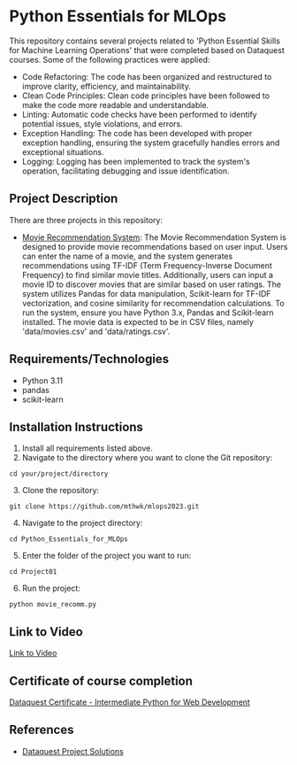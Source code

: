 # Python Essentials for MLOps
This repository contains several projects related to 'Python Essential Skills for Machine Learning Operations' that were completed based on Dataquest courses. Some of the following practices were applied:

- Code Refactoring: The code has been organized and restructured to improve clarity, efficiency, and maintainability.
- Clean Code Principles: Clean code principles have been followed to make the code more readable and understandable.
- Linting: Automatic code checks have been performed to identify potential issues, style violations, and errors.
- Exception Handling: The code has been developed with proper exception handling, ensuring the system gracefully handles errors and exceptional situations.
- Logging: Logging has been implemented to track the system's operation, facilitating debugging and issue identification.

## Project Description
There are three projects in this repository:

- [Movie Recommendation System](https://github.com/gabrielaact/mlops/tree/main/Python%20Essentials%20for%20MLOps/Project%2001): The Movie Recommendation System is designed to provide movie recommendations based on user input. Users can enter the name of a movie, and the system generates recommendations using TF-IDF (Term Frequency-Inverse Document Frequency) to find similar movie titles. Additionally, users can input a movie ID to discover movies that are similar based on user ratings. The system utilizes Pandas for data manipulation, Scikit-learn for TF-IDF vectorization, and cosine similarity for recommendation calculations. To run the system, ensure you have Python 3.x, Pandas and Scikit-learn installed. The movie data is expected to be in CSV files, namely 'data/movies.csv' and 'data/ratings.csv'.

## Requirements/Technologies

- Python 3.11
- pandas
- scikit-learn

## Installation Instructions

1. Install all requirements listed above.
2. Navigate to the directory where you want to clone the Git repository:
```
cd your/project/directory
```
3. Clone the repository:
```
git clone https://github.com/mthwk/mlops2023.git
```
4. Navigate to the project directory:
```
cd Python_Essentials_for_MLOps
```
5. Enter the folder of the project you want to run:
```
cd Project01
```
6. Run the project:
```
python movie_recomm.py
```

## Link to Video

[Link to Video](https://www.loom.com/share/dd987120abfb48558425cd8a9238263b?sid=c607c398-8133-4973-9fd7-47ae907860f3)

## Certificate of course completion

[Dataquest Certificate - Intermediate Python for Web Development](https://app.dataquest.io/view_cert/9E9BFL1XMKQ46VWDKF53)


## References

- [Dataquest Project Solutions](https://github.com/dataquestio/solutions)
